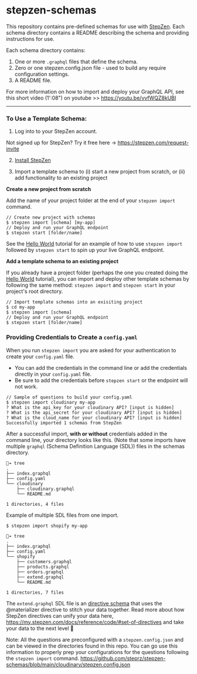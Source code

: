# stepzen-schemas

This repository contains pre-defined schemas for use with [StepZen](https://stepzen.com). Each schema directory contains a README describing the schema and providing instructions for use.

Each schema directory contains:
1. One or more `.graphql` files that define the schema.
2. Zero or one stepzen.config.json file - used to build any require configuration settings.
3. A README file.

For more information on how to import and deploy your GraphQL API, see this short video (1':08") on youtube >> https://youtu.be/vvfWQZ8kUBI

------

### To Use a Template Schema:  

1. Log into to your StepZen account. 

Not signed up for StepZen? Try it free here -> https://stepzen.com/request-invite

2.  [Install StepZen](https://my.stepzen.com/docs/setup/setup#1-install-stepzen) 

3.  Import a template schema to (i) start a new project from scratch, or (ii) add functionality to an existing project

**Create a new project from scratch** 

Add the name of your project folder at the end of your `stepzen import` command.

```
// Create new project with schemas
$ stepzen import [schema] [my-app]
// Deploy and run your GraphQL endpoint
$ stepzen start [folder/name]
```
See the [Hello World](https://my.stepzen.com/docs/helloworld/?utm_source=steprz#starting-with-weather) tutorial for an example of how to use  `stepzen import` followed by `stepzen start` to spin up your live GraphQL endpoint. 

**Add a template schema to an existing project**

If you already have a project folder (perhaps the one you created doing the [Hello World](https://my.stepzen.com/docs/helloworld/?utm_source=steprz#starting-with-weather) tutorial), you can import and deploy other template schemas by following the same method: `stepzen import` and `stepzen start` in your project's root directory.

```
// Import template schemas into an exisiting project
$ cd my-app
$ stepzen import [schema]
// Deploy and run your GraphQL endpoint
$ stepzen start [folder/name]
```

### Providing Credentials to Create a `config.yaml`
When you run `stepzen import` you are asked for your authentication to create your `config.yaml` file. 
 
- You can add the credentials in the command line or add the credentials directly in your `config.yaml` file. 
- Be sure to add the credentials before `stepzen start` or the endpoint will not work.

```
// Sample of questions to build your config.yaml
$ stepzen import cloudinary my-app
? What is the api_key for your cloudinary API? [input is hidden]
? What is the api_secret for your cloudinary API? [input is hidden]
? What is the cloud_name for your cloudinary API? [input is hidden]
Successfully imported 1 schemas from StepZen
```

After a successful import, <strong>with or without</strong> credentials added in the command line, your directory looks like this. (Note that some imports have multiple `graphql` (Schema Definition Language (SDL)) files in the schemas directory.

```shell
🐒➔ tree
.
├── index.graphql
├── config.yaml
└── cloudinary
    ├── cloudinary.graphql
    └── README.md

1 directories, 4 files
```
Example of multiple SDL files from one import. 

`$ stepzen import shopify my-app`

```shell
🐒➔ tree
.
├── index.graphql
├── config.yaml
└── shopify
    ├── customers.graphql
    ├── products.graphql
    ├── orders.graphql
    ├── extend.graphql
    └── README.md

1 directories, 7 files
```
The `extend.graphql` SDL file is an [directive schema](https://my.stepzen.com/docs/reference/code/#set-of-directives) that uses the @materializer directive to stitch your data together.  Read more about how StepZen directives can unify your data here, https://my.stepzen.com/docs/reference/code/#set-of-directives and take your data to the next level 🚀

Note: All the questions are preconfigured with a `stepzen.config.json` and can be viewed in the directories found in this repo. You can go use this information to properly prep your configurations for the questions following the `stepzen import` command. https://github.com/steprz/stepzen-schemas/blob/main/cloudinary/stepzen.config.json
